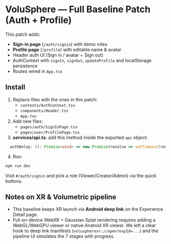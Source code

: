 # VoluSphere — Full Baseline Patch (Auth + Profile)

This patch adds:
- **Sign-in page** (`/auth/signin`) with demo roles
- **Profile page** (`/profile`) with editable name & avatar
- Header auth UI (Sign in / avatar + Sign out)
- AuthContext with `signIn`, `signOut`, `updateProfile` and localStorage persistence
- Routes wired in `App.tsx`

## Install
1. Replace files with the ones in this patch:
   - `contexts/AuthContext.tsx`
   - `components/Header.tsx`
   - `App.tsx`
2. Add new files:
   - `pages/auth/SignInPage.tsx`
   - `pages/user/ProfilePage.tsx`
3. **services/api.ts:** add this method inside the exported `api` object:
```ts
  authDelay: (): Promise<void> => new Promise(resolve => setTimeout(resolve, 300)),
```
4. Run:
```bash
npm run dev
```
Visit `#/auth/signin` and pick a role (Viewer/Creator/Admin) via the quick buttons.

## Notes on XR & Volumetric pipeline
- This baseline keeps XR launch via **Android deep link** on the Experience Detail page.
- Full on-device WebXR + Gaussian Splat rendering requires adding a WebGL/WebGPU viewer or native Android XR viewer. We left a clear hook to deep link manifests (`voluspherexr://open?expId=...`) and the pipeline UI simulates the 7 stages with progress.
